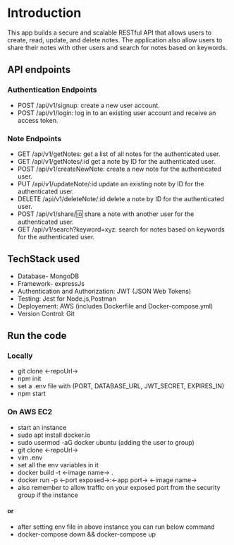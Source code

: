 
# Introduction
This app builds a secure and scalable RESTful API that allows users to create, read, update, and delete notes. The application  also allow users to share their notes with other users and search for notes based on keywords.



## API endpoints

### Authentication Endpoints

- POST /api/v1/signup: create a new user account.
- POST /api/v1/login: log in to an existing user account and receive an access token.
### Note Endpoints
- GET /api/v1/getNotes: get a list of all notes for the authenticated user.
- GET /api/v1/getNotes/:id get a note by ID for the authenticated user.
- POST /api/v1/createNewNote: create a new note for the authenticated user.
- PUT /api/v1/updateNote/:id update an existing note by ID for the authenticated user.
- DELETE /api/v1/deleteNote/:id delete a note by ID for the authenticated user.
- POST /api/v1/share/:id: share a note with another user for the authenticated user.
- GET /api/v1/search?keyword=xyz: search for notes based on keywords for the authenticated user. 




## TechStack used

- Database- MongoDB
- Framework- expressJs
- Authentication and Authorization: JWT (JSON Web Tokens)
- Testing: Jest for Node.js,Postman
- Deployement: AWS (includes Dockerfile and Docker-compose.yml)
- Version Control: Git
## Run the code 

### Locally
- git clone <-repoUrl->
- npm init 
- set a .env file with (PORT, DATABASE_URL, JWT_SECRET, EXPIRES_IN)
- npm start

### On AWS EC2
- start an instance
- sudo apt install docker.io
- sudo usermod -aG docker ubuntu (adding the user to group)
- git clone <-repoUrl->
- vim .env 
- set all the env variables in it 
- docker build -t <-image name-> .
- docker run -p <-port exposed->:<-app port-> <-image name->
- also remember to allow traffic on your exposed port from the security group if the instance

#### or 
- after setting env file in above instance you can run below command
- docker-compose down && docker-compose up 


